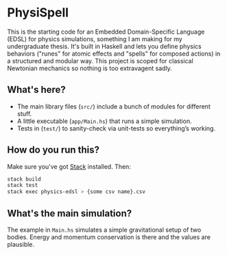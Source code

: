 # PhysiSpell

This is the starting code for an Embedded Domain-Specific Language (EDSL) for physics simulations, something I am making for my undergraduate thesis. It's built in Haskell and lets you define physics behaviors ("runes" for atomic effects and "spells" for composed actions) in a structured and modular way. This project is scoped for classical Newtonian mechanics so nothing is too extravagent sadly. 

## What's here?

* The main library files (`src/`) include a bunch of modules for different stuff. 
* A little executable (`app/Main.hs`) that runs a simple simulation.
* Tests in (`test/`) to sanity-check via unit-tests so everything’s working.

## How do you run this?

Make sure you've got [Stack](https://docs.haskellstack.org/en/stable/README/) installed. Then:

```bash
stack build
stack test
stack exec physics-edsl > {some csv name}.csv
```

## What's the main simulation?

The example in `Main.hs` simulates a simple gravitational setup of two bodies. Energy and momentum conservation is there and the values are plausible.